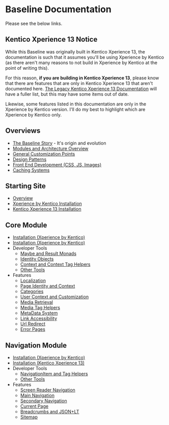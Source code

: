 # Baseline Documentation

Please see the below links.  

## Kentico Xperience 13 Notice
While this Baseline was originally built in Kentico Xperience 13, the documentation is such that it assumes you'll be using Xperience by Kentico (as there aren't many reasons to not build in Xperience by Kentico at the point of writing this).

For this reason, **if you are building in Kentico Xperience 13**, please know that there are features that are only in Kentico Xperience 13 that aren't documented here. [The Legacy Kentico Xperience 13 Documentation](https://github.com/HBSTech/Kentico13CoreBaseline/wiki) will have a fuller list, but this may have some items out of date.

Likewise, some features listed in this documentation are only in the Xperience by Kentico version.  I'll do my best to highlight which are Xperience by Kentico only.

## Overviews

- [The Baseline Story](general/baseline-story.md) - It's origin and evolution
- [Modules and Architecture Overview](general/modules-architecture-overview.md) 
- [General Customization Points](general/customization-points.md)
- [Design Patterns](general/design-patterns.md)
- [Front End Development (CSS, JS, Images)](general/front-end-development.md)
- [Caching Systems](general/caching-systems.md)

## Starting Site

- [Overview](site/site-overview.md)
- [Xperience by Kentico Installation](site/site-xbyk-setup.md)
- [Kentico Xperience 13 Installation](site/site-kx13-setup.md)

## Core Module

- [Installation (Xperience by Kentico)](core/core-installation-xbyk.md)
- [Installation (Xperience by Kentico)](core/core-installation-kx13.md)
- Developer Tools
  - [Maybe and Result Monads](core/core-maybe-result-monads.md)
  - [Identity Objects](core/core-identity-objects.md)
  - [Context and Context Tag Helpers](core/core-context-helpers.md)
  - [Other Tools](core/core-other-tools.md)
- Features
  - [Localization](core/core-localization.md)
  - [Page Identity and Context](core/core-page-identity.md)
  - [Categories](core/core-categories.md)
  - [User Context and Customization](core/core/core-user.md)
  - [Media Retrieval](core/core-media-retrieval.md)
  - [Media Tag Helpers](core/core-media-taghelpers.md)
  - [MetaData System](core/core-metadata.md)
  - [Link Accessibility](core/core-link-accessibility.md)
  - [Url Redirect](core/core-redirect.md)
  - [Error Pages](core/core-error-pages.md)

## Navigation Module

- [Installation (Xperience by Kentico)](navigation/navigation-installation-xbyk.md)
- [Installation (Kentico Xperience 13)](navigation/navigation-installation-kx13.md)
- Developer Tools
  - [NavigationItem and Tag Helpers](navigation/navigation-navigation-item.md)
  - [Other Tools](navigation/navigation-other-tools.md)
- Features
  - [Screen Reader Navigation](navigation/navigation-screen-reader.md)
  - [Main Navigation](navigation/navigation-main-navigation.md)
  - [Secondary Navigation](navigation/navigation-secondary-navigation.md)
  - [Current Page](navigation/navigation-current-page.md)
  - [Breadcrumbs and JSON+LT](navigation/navigation-breadcrumbs.md)
  - [Sitemap](navigation/navigation-sitemap.md)
